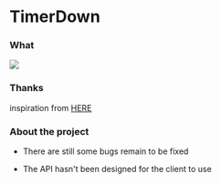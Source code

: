 # TimerDown

### What

![](https://github.com/codingWang/TimerDown/blob/master/screenshot/gif.gif)


### Thanks
inspiration from [HERE](http://www.imooc.com/learn/133)

### About the project 
+ There are still some bugs remain to be fixed

+ The API hasn't been designed for the client to use



